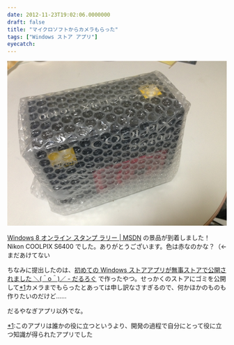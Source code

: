 ```yaml
---
date: 2012-11-23T19:02:06.0000000
draft: false
title: "マイクロソフトからカメラもらった"
tags: ["Windows ストア アプリ"]
eyecatch: 
---
```

<p><span itemscope itemtype="http://schema.org/Photograph"><img src="20121121195114.jpg" alt="f:id:daruyanagi:20121121195114j:plain" title="f:id:daruyanagi:20121121195114j:plain" class="hatena-fotolife" itemprop="image"></span></p><p><a href="http://msdn.microsoft.com/ja-jp/jj554833.aspx">Windows 8 &#x30AA;&#x30F3;&#x30E9;&#x30A4;&#x30F3; &#x30B9;&#x30BF;&#x30F3;&#x30D7; &#x30E9;&#x30EA;&#x30FC; | MSDN</a> の景品が到着しました！　Nikon COOLPIX S6400 でした。ありがとうございます。色は赤なのかな？（←まだあけてない</p><p>ちなみに提出したのは、<a href="https://blog.daruyanagi.jp/entry/2012/09/27/195233">&#x521D;&#x3081;&#x3066;&#x306E; Windows &#x30B9;&#x30C8;&#x30A2;&#x30A2;&#x30D7;&#x30EA;&#x304C;&#x7121;&#x4E8B;&#x30B9;&#x30C8;&#x30A2;&#x3067;&#x516C;&#x958B;&#x3055;&#x308C;&#x307E;&#x3057;&#x305F; &#xFF3C;(&#xFF3E;o&#xFF3E;)&#xFF0F; - &#x3060;&#x308B;&#x308D;&#x3050;</a> で作ったやつ。せっかくのストアにゴミを公開して<a href="#f-7a136d22" name="fn-7a136d22" title="このアプリは誰かの役に立つというより、開発の過程で自分にとって役に立つ知識が得られたアプリでした">*1</a>カメラまでもらったとあっては申し訳なさすぎるので、何かほかのものも作りたいのだけど……</p><p>だるやなぎアプリ以外でな。</p>
<div class="footnote">
<p class="footnote"><a href="#fn-7a136d22" name="f-7a136d22" class="footnote-number">*1</a><span class="footnote-delimiter">:</span><span class="footnote-text">このアプリは誰かの役に立つというより、開発の過程で自分にとって役に立つ知識が得られたアプリでした</span></p>
</div>